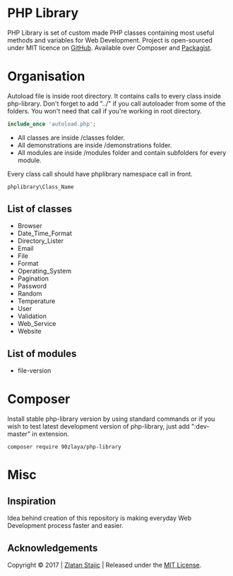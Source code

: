 PHP Library
=======

PHP Library is set of custom made PHP classes containing most useful methods and variables for Web Development.
Project is open-sourced under MIT licence on [GitHub]. Available over Composer and [Packagist].

Organisation
=======

Autoload file is inside root directory. It contains calls to every class inside php-library. Don't forget to add "../" if you call autoloader from some of the folders. You won't need that call if you're working in root directory.

``` php
include_once 'autoload.php';
```

* All classes are inside /classes folder.
* All demonstrations are inside /demonstrations folder.
* All modules are inside /modules folder and contain subfolders for every module.

Every class call should have phplibrary namespace call in front.

``` php
phplibrary\Class_Name
``` 

List of classes
----------------

* Browser
* Date_Time_Format
* Directory_Lister
* Email
* File
* Format
* Operating_System
* Pagination
* Password
* Random
* Temperature
* User
* Validation
* Web_Service
* Website

List of modules
----------------

* file-version

Composer
=======

Install stable php-library version by using standard commands or if you wish to test latest development version of php-library, just add ":dev-master" in extension.

```
composer require 90zlaya/php-library
```

Misc
=======

Inspiration
----------------

Idea behind creation of this repository is making everyday Web Development process faster and easier. 

Acknowledgements
----------------

Copyright © 2017 | [Zlatan Stajic] | Released under the [MIT License].

[Zlatan Stajic]: https://www.zlatanstajic.com/
[GitHub]: https://github.com/90zlaya/php-library
[Packagist]: https://packagist.org/packages/90zlaya/php-library
[MIT License]: http://www.opensource.org/licenses/mit-license.php